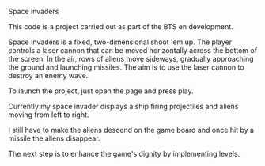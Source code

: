 Space invaders

This code is a project carried out as part of the BTS en 
development.

Space Invaders is a fixed, two-dimensional shoot 'em up. The player controls a laser cannon that can be moved horizontally across the bottom of the screen. 
In the air, rows of aliens move sideways, gradually approaching the ground and launching missiles. 
The aim is to use the laser cannon to destroy an enemy wave.

To launch the project, just open the page and press play.

Currently my space invader displays a ship firing projectiles and aliens moving from left to right.

I still have to make the aliens descend on the game board and once hit by a missile the aliens disappear.

The next step is to enhance the game's dignity by implementing levels.
